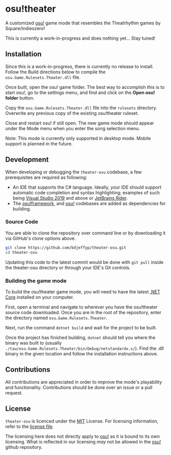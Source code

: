 # osu!theater

A customized [osu!](https://github.com/ppy/osu) game mode that resembles the Theatrhythm games by Square/indieszero!

This is currently a work-in-progress and does nothing yet... Stay tuned!

## Installation
Since this is a work-in-progress, there is currently no release to install. Follow the Build directions below to compile the `osu.Game.Rulesets.Theater.dll` file.

Once built, open the osu! game folder. The best way to accomplish this is to start osu!, go to the settings menu, and find and click on the **Open osu! folder** button.

Copy the `osu.Game.Rulesets.Theater.dll` file into the `rulesets` directory. Overwrite any previous copy of the existing osu!theater ruleset.

Close and restart osu! if still open. The new game mode should appear under the Mode menu when you enter the song selection menu.

Note: This mode is currently only supported in desktop mode. Mobile support is planned in the future.

## Development
When developing or debugging the `theater-osu` codebase, a few prerequisites are required as following:
* An IDE that supports the C# language. Ideally, your IDE should support automatic code completion and syntax highlighting; examples of such being [Visual Studio 2019](https://visualstudio.microsoft.com/vs/) and above or [JetBrains Rider](https://www.jetbrains.com/rider/).
* The [osu!framework](https://github.com/ppy/osu-framework/tree/master/osu.Framework), and [osu!](https://github.com/ppy/osu) codebases are added as dependencies for building.

### Source Code 
You are able to clone the repository over command line or by downloading it via GitHub's clone options above.

```sh
git clone https://github.com/bdjeffyp/theater-osu.git
cd theater-osu
```

Updating this code to the latest commit would be done with `git pull` inside the theater-osu directory or through your IDE's Git controls.

### Building the game mode
To build the osu!theater game mode, you will need to have the latest [.NET Core](https://dotnet.microsoft.com/download) installed on your computer.

First, open a terminal and navigate to wherever you have the osu!theater source code downloaded. Once you are in the root of the repository, enter the directory named `osu.Game.Rulesets.Theater`.

Next, run the command `dotnet build` and wait for the project to be built.

Once the project has finished building, `dotnet` should tell you where the binary was built to (usually `./tau/osu.Game.Rulesets.Theater/bin/Debug/netstandardx.x/`). Find the .dll binary in the given location and follow the installation instructions above.

## Contributions
All contributions are appreciated in order to improve the mode's playability and functionality. Contributions should be done over an issue or a pull request.

## License
`theater-osu` is licenced under the [MIT](https://opensource.org/licenses/MIT) License. For licensing information, refer to the [license file](https://github.com/bdjeffyp/theater-osu/blob/master/LICENSE).

The licensing here does not directly apply to [osu!](https://github.com/ppy/osu) as it is bound to its own licensing. What is reflected in our licensing *may* not be allowed in the [osu!](https://github.com/ppy/osu) github repository.